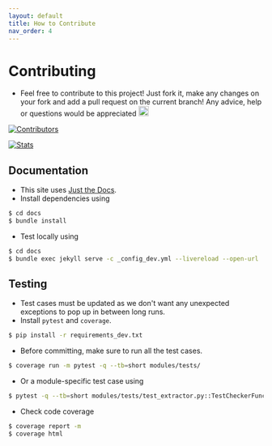 ```yaml
---
layout: default
title: How to Contribute
nav_order: 4
---
```


# Contributing
- Feel free to contribute to this project! Just fork it, make any changes on your fork and add a pull request on the current branch! Any advice, help or questions would be appreciated <img src="https://github.githubassets.com/images/icons/emoji/shipit.png" alt=":shipit:" title=":shipit:" width="20px">

[![Contributors](https://contrib.rocks/image?repo=PROxZIMA/DarkSpider "Contributors")](https://github.com/PROxZIMA/DarkSpider/graphs/contributors)

[![Stats](https://repobeats.axiom.co/api/embed/6bcd62cf68bef8f509296f236f21b39f6af128a6.svg "Repobeats analytics image")](https://github.com/PROxZIMA/DarkSpider/pulse)

## Documentation
- This site uses [Just the Docs](https://github.com/just-the-docs/just-the-docs).
- Install dependencies using

```bash
$ cd docs
$ bundle install
```
- Test locally using

```bash
$ cd docs
$ bundle exec jekyll serve -c _config_dev.yml --livereload --open-url
```

## Testing
- Test cases must be updated as we don't want any unexpected exceptions to pop up in between long runs.
- Install `pytest` and `coverage`.

```bash
$ pip install -r requirements_dev.txt
```
- Before committing, make sure to run all the test cases.

```bash
$ coverage run -m pytest -q --tb=short modules/tests/
```
- Or a module-specific test case using

```bash
$ pytest -q --tb=short modules/tests/test_extractor.py::TestCheckerFunctions::test_outex_002
```
- Check code coverage

```bash
$ coverage report -m
$ coverage html
```
